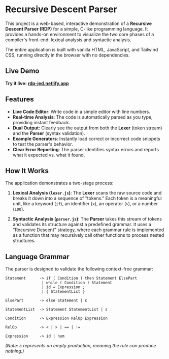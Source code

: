 # Recursive Descent Parser

This project is a web-based, interactive demonstration of a **Recursive Descent Parser (RDP)** for a simple, C-like programming language. It provides a hands-on environment to visualize the two core phases of a compiler's front-end: lexical analysis and syntactic analysis.

The entire application is built with vanilla HTML, JavaScript, and Tailwind CSS, running directly in the browser with no dependencies.

## Live Demo

**Try it live:** [**rdp-jed.netlify.app**](https://rdp-jed.netlify.app/)

## Features

-   **Live Code Editor**: Write code in a simple editor with line numbers.
-   **Real-time Analysis**: The code is automatically parsed as you type, providing instant feedback.
-   **Dual Output**: Clearly see the output from both the **Lexer** (token stream) and the **Parser** (syntax validation).
-   **Example Generators**: Instantly load correct or incorrect code snippets to test the parser's behavior.
-   **Clear Error Reporting**: The parser identifies syntax errors and reports what it expected vs. what it found.

## How It Works

The application demonstrates a two-stage process:

1.  **Lexical Analysis (`lexer.js`)**: The **Lexer** scans the raw source code and breaks it down into a sequence of "tokens." Each token is a meaningful unit, like a keyword (`if`), an identifier (`x`), an operator (`>`), or a number (`100`).

2.  **Syntactic Analysis (`parser.js`)**: The **Parser** takes this stream of tokens and validates its structure against a predefined grammar. It uses a "Recursive Descent" strategy, where each grammar rule is implemented as a function that may recursively call other functions to process nested structures.

## Language Grammar

The parser is designed to validate the following context-free grammar:

```
Statement      -> if ( Condition ) then Statement ElsePart
                | while ( Condition ) Statement
                | id = Expression ;
                | { StatementList }

ElsePart       -> else Statement | ε

StatementList  -> Statement StatementList | ε

Condition      -> Expression RelOp Expression

RelOp          -> < | > | == | !=

Expression     -> id | num
```
*(Note: ε represents an empty production, meaning the rule can produce nothing.)*
